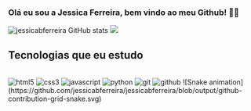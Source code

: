 ### Olá eu sou a Jessica Ferreira, bem vindo ao meu Github! 👋🏻

![jessicabferreira GitHub stats](https://github-readme-stats.vercel.app/api?username=jessicabferreira&show_icons=true&theme=radical)
<img height="198em" src="https://github-readme-stats.vercel.app/api/top-langs/?username=jessicabferreira&layout=compact&langs_icons=true&theme=radical"/>


## Tecnologias que eu estudo

<div style="display: inline_block"><br>
  <img alt="html5" src="https://img.shields.io/badge/HTML5-E34F26?style=for-the-badge&logo=html5&logoColor=white"/>
  <img alt="css3" src="https://img.shields.io/badge/CSS3-1572B6?style=for-the-badge&logo=css3&logoColor=white"/>
  <img alt="javascript" src="https://img.shields.io/badge/JavaScript-F7DF1E?style=for-the-badge&logo=javascript&logoColor=black"/>
  <img alt="python" src="https://img.shields.io/badge/Python-14354C?style=for-the-badge&logo=python&logoColor=white"/>
  <img alt="git" src="https://img.shields.io/badge/GIT-E44C30?style=for-the-badge&logo=git&logoColor=white"/>
  <img alt="github" src="https://img.shields.io/badge/GitHub-100000?style=for-the-badge&logo=github&logoColor=white">
  ![Snake animation](https://github.com/jessicabferreira/jessicabferreira/blob/output/github-contribution-grid-snake.svg)
</div>

